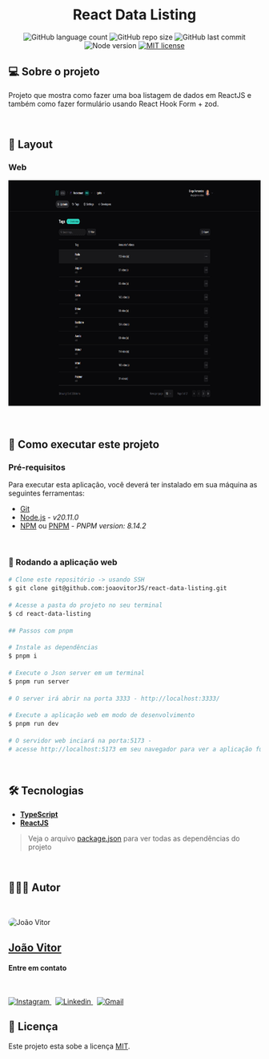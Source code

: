<h1 align="center"> React Data Listing </h1>

<p align="center">
  <a>
    <img alt="GitHub language count" src="https://img.shields.io/github/languages/count/joaovitorJS/react-data-listing">
  </a>  
  <a>
    <img alt="GitHub repo size" src="https://img.shields.io/github/repo-size/joaovitorJS/react-data-listing">
  </a>
  <a>
    <img alt="GitHub last commit" src="https://img.shields.io/github/last-commit/joaovitorJS/react-data-listing">
  </a>
  <a>
    <img alt="Node version" src="https://badgen.net/static/node/20.11.0/green">
  </a>
  <a href="https://lbesson.mit-license.org/" target="_blank">
    <img alt="MIT license" src="https://img.shields.io/badge/License-MIT-blue.svg">
  </a>
</p>

## 💻 Sobre o projeto

Projeto que mostra como fazer uma boa listagem de dados em ReactJS e também como fazer formulário usando React Hook Form + zod.

<br>

## 🎨 Layout

### Web

<p align="center">
  <img src="./.github/web-1.png" alt="Layout Inicial" width="100%" height="450px"/>
</p>

<br>

## 🚀 Como executar este projeto

### Pré-requisitos

Para executar esta aplicação, você deverá ter instalado em sua máquina as seguintes ferramentas:

- [Git](https://git-scm.com/)
- [Node.js](https://nodejs.org/en/) - _v20.11.0_
- [NPM](https://www.npmjs.com/get-npm) ou [PNPM](https://pnpm.io/pt/) - _PNPM version: 8.14.2_

<br>

### 🎲 Rodando a aplicação web

```bash
# Clone este repositório -> usando SSH
$ git clone git@github.com:joaovitorJS/react-data-listing.git

# Acesse a pasta do projeto no seu terminal
$ cd react-data-listing

## Passos com pnpm

# Instale as dependências
$ pnpm i

# Execute o Json server em um terminal
$ pnpm run server

# O server irá abrir na porta 3333 - http://localhost:3333/

# Execute a aplicação web em modo de desenvolvimento
$ pnpm run dev

# O servidor web inciará na porta:5173 -
# acesse http://localhost:5173 em seu navegador para ver a aplicação funcionando
```

<br>

## 🛠 Tecnologias

- **[TypeScript](https://www.typescriptlang.org/)**
- **[ReactJS](https://pt-br.reactjs.org/)**

> Veja o arquivo [package.json](https://github.com/joaovitorJS/ignews/blob/main/package.json) para ver todas as dependências do projeto

<br>

## 👨🏻‍💻 Autor

<br>
<p>
  <img src="https://github.com/joaovitorJS.png" alt="João Vitor" width="150px" style="border-radius: 75px" />
</p>

## **[João Vitor](https://github.com/joaovitorJS)**

#### Entre em contato

<br>

<p>
  <a href="https://www.instagram.com/jaovitooor/">
  <img src="https://img.shields.io/badge/Instagram-E4405F?style=for-the-badge&logo=instagram&logoColor=white" alt="Instagram"/>
  </a>
  &nbsp;
  <a href="https://www.linkedin.com/in/jo%C3%A3o-vitor-oliveira-85a886174/" target="_blank">
  <img src="https://img.shields.io/badge/linkedin%20-%230077B5.svg?&style=for-the-badge&logo=linkedin&logoColor=white" alt="Linkedin"/>
  </a>
  &nbsp;
  <a href="mailto:rgm38342@comp.uems.br">
  <img src="https://img.shields.io/badge/Gmail-D14836?style=for-the-badge&logo=gmail&logoColor=white" alt="Gmail"/>
  </a>
</p>

## 📝 Licença

Este projeto esta sobe a licença [MIT](https://opensource.org/licenses/MIT).
